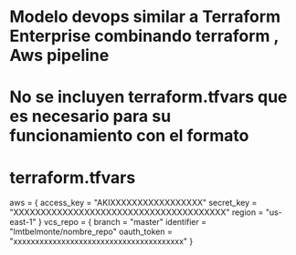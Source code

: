 # Modelo devops similar a Terraform Enterprise combinando terraform , Aws pipeline 
#
# No se incluyen terraform.tfvars que es necesario para su funcionamiento con el formato

# terraform.tfvars

aws = {
  access_key = "AKIXXXXXXXXXXXXXXXXX"
  secret_key = "XXXXXXXXXXXXXXXXXXXXXXXXXXXXXXXXXXXXXXX"
  region     = "us-east-1"
}
vcs_repo = {
  branch      = "master"
  identifier  = "lmtbelmonte/nombre_repo"
  oauth_token = "xxxxxxxxxxxxxxxxxxxxxxxxxxxxxxxxxxxxxxx"
}

